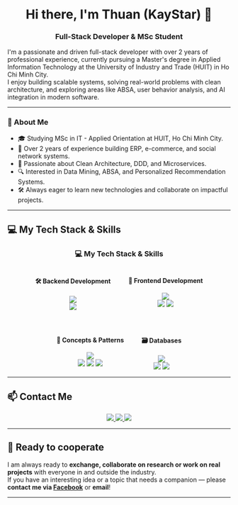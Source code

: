 <h1 align="center">Hi there, I'm Thuan (KayStar) 👋</h1>

<h3 align="center">Full-Stack Developer & MSc Student</h3>

I'm a passionate and driven full-stack developer with over 2 years of professional experience, currently pursuing a Master's degree in Applied Information Technology at the University of Industry and Trade (HUIT) in Ho Chi Minh City.  
I enjoy building scalable systems, solving real-world problems with clean architecture, and exploring areas like ABSA, user behavior analysis, and AI integration in modern software.

---

### 🧠 About Me

- 🎓 Studying MSc in IT - Applied Orientation at HUIT, Ho Chi Minh City.  
- 💼 Over 2 years of experience building ERP, e-commerce, and social network systems.  
- 🧩 Passionate about Clean Architecture, DDD, and Microservices.  
- 🔍 Interested in Data Mining, ABSA, and Personalized Recommendation Systems.  
- 🛠️ Always eager to learn new technologies and collaborate on impactful projects.

---

## 💻 My Tech Stack & Skills

<div align="center">
  <h3>💻 My Tech Stack & Skills</h3>
</div>

<div align="center" style="display: flex; justify-content: center; flex-wrap: wrap; gap: 40px;">

  <div align="center">
    <h4>🛠 Backend Development</h4>
    <img src="https://img.shields.io/badge/.NET-512BD4?style=for-the-badge&logo=dotnet&logoColor=white" />
    <br/>
    <img src="https://img.shields.io/badge/Laravel-F55247?style=for-the-badge&logo=laravel&logoColor=white" />
  </div>

  <div align="center">
    <h4>🎨 Frontend Development</h4>
    <img src="https://img.shields.io/badge/Vue.js-42b883?style=for-the-badge&logo=vue.js&logoColor=white" />
    <br/>
    <img src="https://img.shields.io/badge/Angular-DD0031?style=for-the-badge&logo=angular&logoColor=white" />
    <img src="https://img.shields.io/badge/Bootstrap-563d7c?style=for-the-badge&logo=bootstrap&logoColor=white" />
  </div>

  <div align="center">
    <h4>🧠 Concepts & Patterns</h4>
    <img src="https://img.shields.io/badge/Clean--Architecture-007ACC?style=for-the-badge" />
    <br/>
    <img src="https://img.shields.io/badge/CQRS-00BFFF?style=for-the-badge" />
    <img src="https://img.shields.io/badge/DDD-00599C?style=for-the-badge" />
    <img src="https://img.shields.io/badge/gRPC-0080FF?style=for-the-badge&logo=grpc" />
  </div>

  <div align="center">
    <h4>🗃 Databases</h4>
    <img src="https://img.shields.io/badge/SQL--Server-CC2927?style=for-the-badge&logo=microsoftsqlserver&logoColor=white" />
    <br/>
    <img src="https://img.shields.io/badge/PostgreSQL-336791?style=for-the-badge&logo=postgresql&logoColor=white" />
    <img src="https://img.shields.io/badge/MySQL-00758F?style=for-the-badge&logo=mysql&logoColor=white" />
  </div>

</div>

---

## 📫 Contact Me

<div align="center">
  <a href="mailto:thuanpt182@gmail.com">
    <img src="https://img.shields.io/badge/Email-D14836?style=for-the-badge&logo=gmail&logoColor=white" />
  </a>
  <a href="https://www.facebook.com/thuanpt182.2/">
    <img src="https://img.shields.io/badge/Facebook-1877F2?style=for-the-badge&logo=facebook&logoColor=white" />
  </a>
  <a href="https://kaystar645.github.io/portfolio/">
    <img src="https://img.shields.io/badge/Portfolio-000?style=for-the-badge&logo=github&logoColor=white" />
  </a>
</div>

---

## 🤝 Ready to cooperate

I am always ready to **exchange, collaborate on research or work on real projects** with everyone in and outside the industry.  
If you have an interesting idea or a topic that needs a companion — please **contact me via [Facebook](https://www.facebook.com/thuanpt182.2/)** or **email**!

---
